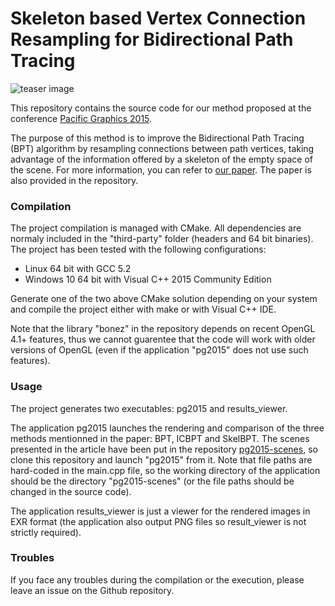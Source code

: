 # Skeleton based Vertex Connection Resampling for Bidirectional Path Tracing

![teaser image](https://raw.githubusercontent.com/Celeborn2BeAlive/pg2015-code/master/teaser_image.png)

This repository contains the source code for our method proposed at the conference [Pacific Graphics 2015](http://cg.cs.tsinghua.edu.cn/pg2015/).

The purpose of this method is to improve the Bidirectional Path Tracing (BPT) algorithm by resampling connections between path vertices, taking advantage of the information offered by a skeleton of the empty space of the scene. For more information, you can refer to [our paper](http://www.laurentnoel.fr/research/papers/Noel2015-PG.pdf). The paper is also provided in the repository.

### Compilation

The project compilation is managed with CMake. All dependencies are normaly included in the "third-party" folder (headers and 64 bit binaries). The project has been tested with the following configurations:

* Linux 64 bit with GCC 5.2
* Windows 10 64 bit with Visual C++ 2015 Community Edition

Generate one of the two above CMake solution depending on your system and compile the project either with make or with Visual C++ IDE.

Note that the library "bonez" in the repository depends on recent OpenGL 4.1+ features, thus we cannot guarentee that the code will work with older versions of OpenGL (even if the application "pg2015" does not use such features).

### Usage

The project generates two executables: pg2015 and results_viewer.

The application pg2015 launches the rendering and comparison of the three methods mentionned in the paper: BPT, ICBPT and SkelBPT.
The scenes presented in the article have been put in the repository [pg2015-scenes](https://github.com/Celeborn2BeAlive/pg2015-scenes), so clone this repository and launch "pg2015" from it.
Note that file paths are hard-coded in the main.cpp file, so the working directory of the application should be the directory "pg2015-scenes" (or the file paths should be changed in the source code).

The application results_viewer is just a viewer for the rendered images in EXR format (the application also output PNG files so result_viewer is not strictly required).

### Troubles

If you face any troubles during the compilation or the execution, please leave an issue on the Github repository.